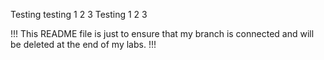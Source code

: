 Testing testing 1 2 3 Testing 1 2 3

!!!  This README file is just to ensure that my branch is connected and will be deleted at the end of my labs. !!!